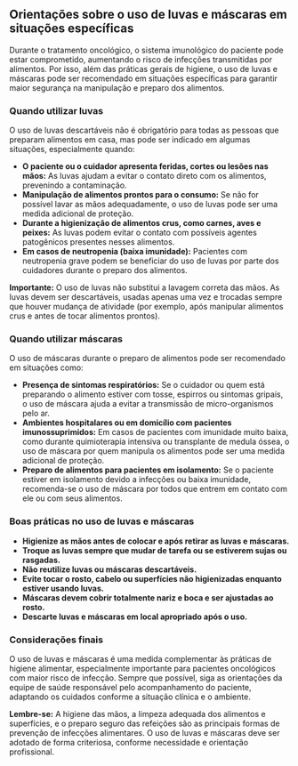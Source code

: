 
## Orientações sobre o uso de luvas e máscaras em situações específicas

Durante o tratamento oncológico, o sistema imunológico do paciente pode estar comprometido, aumentando o risco de infecções transmitidas por alimentos. Por isso, além das práticas gerais de higiene, o uso de luvas e máscaras pode ser recomendado em situações específicas para garantir maior segurança na manipulação e preparo dos alimentos.

### Quando utilizar luvas

O uso de luvas descartáveis não é obrigatório para todas as pessoas que preparam alimentos em casa, mas pode ser indicado em algumas situações, especialmente quando:

- **O paciente ou o cuidador apresenta feridas, cortes ou lesões nas mãos:** As luvas ajudam a evitar o contato direto com os alimentos, prevenindo a contaminação.
- **Manipulação de alimentos prontos para o consumo:** Se não for possível lavar as mãos adequadamente, o uso de luvas pode ser uma medida adicional de proteção.
- **Durante a higienização de alimentos crus, como carnes, aves e peixes:** As luvas podem evitar o contato com possíveis agentes patogênicos presentes nesses alimentos.
- **Em casos de neutropenia (baixa imunidade):** Pacientes com neutropenia grave podem se beneficiar do uso de luvas por parte dos cuidadores durante o preparo dos alimentos.

**Importante:** O uso de luvas não substitui a lavagem correta das mãos. As luvas devem ser descartáveis, usadas apenas uma vez e trocadas sempre que houver mudança de atividade (por exemplo, após manipular alimentos crus e antes de tocar alimentos prontos).

### Quando utilizar máscaras

O uso de máscaras durante o preparo de alimentos pode ser recomendado em situações como:

- **Presença de sintomas respiratórios:** Se o cuidador ou quem está preparando o alimento estiver com tosse, espirros ou sintomas gripais, o uso de máscara ajuda a evitar a transmissão de micro-organismos pelo ar.
- **Ambientes hospitalares ou em domicílio com pacientes imunossuprimidos:** Em casos de pacientes com imunidade muito baixa, como durante quimioterapia intensiva ou transplante de medula óssea, o uso de máscara por quem manipula os alimentos pode ser uma medida adicional de proteção.
- **Preparo de alimentos para pacientes em isolamento:** Se o paciente estiver em isolamento devido a infecções ou baixa imunidade, recomenda-se o uso de máscara por todos que entrem em contato com ele ou com seus alimentos.

### Boas práticas no uso de luvas e máscaras

- **Higienize as mãos antes de colocar e após retirar as luvas e máscaras.**
- **Troque as luvas sempre que mudar de tarefa ou se estiverem sujas ou rasgadas.**
- **Não reutilize luvas ou máscaras descartáveis.**
- **Evite tocar o rosto, cabelo ou superfícies não higienizadas enquanto estiver usando luvas.**
- **Máscaras devem cobrir totalmente nariz e boca e ser ajustadas ao rosto.**
- **Descarte luvas e máscaras em local apropriado após o uso.**

### Considerações finais

O uso de luvas e máscaras é uma medida complementar às práticas de higiene alimentar, especialmente importante para pacientes oncológicos com maior risco de infecção. Sempre que possível, siga as orientações da equipe de saúde responsável pelo acompanhamento do paciente, adaptando os cuidados conforme a situação clínica e o ambiente.

**Lembre-se:** A higiene das mãos, a limpeza adequada dos alimentos e superfícies, e o preparo seguro das refeições são as principais formas de prevenção de infecções alimentares. O uso de luvas e máscaras deve ser adotado de forma criteriosa, conforme necessidade e orientação profissional.
```
